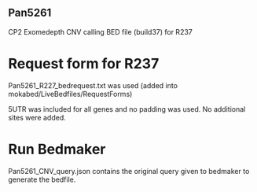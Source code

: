 ## Pan5261

CP2 Exomedepth CNV calling BED file (build37) for R237

# Request form for R237
Pan5261_R227_bedrequest.txt was used  (added into mokabed/LiveBedfiles/RequestForms)

5UTR was included for all genes and no padding was used. No additional sites were added. 

# Run Bedmaker
Pan5261_CNV_query.json contains the original query given to bedmaker to generate the bedfile.